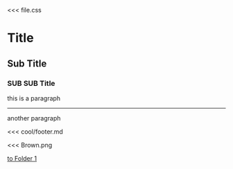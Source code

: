 <<< file.css

# Title

## Sub Title

### SUB SUB Title

this
is a 
paragraph

---

another
paragraph

<<< cool/footer.md

<<< Brown.png

[to Folder 1](/folder/index.md)